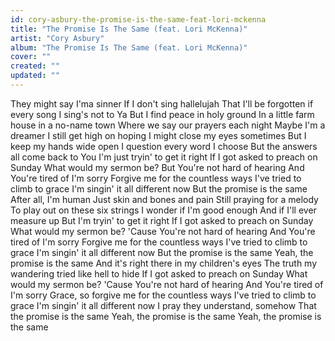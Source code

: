 ```yaml
---
id: cory-asbury-the-promise-is-the-same-feat-lori-mckenna
title: "The Promise Is The Same (feat. Lori McKenna)"
artist: "Cory Asbury"
album: "The Promise Is The Same (feat. Lori McKenna)"
cover: ""
created: ""
updated: ""
---
```


They might say I'ma sinner
If I don't sing hallelujah
That I'll be forgotten if every song I sing's not to Ya
But I find peace in holy ground
In a little farm house in a no-name town
Where we say our prayers each night
Maybe I'm a dreamer
I still get high on hoping
I might close my eyes sometimes
But I keep my hands wide open
I question every word I choose
But the answers all come back to You
I'm just tryin' to get it right
If I got asked to preach on Sunday
What would my sermon be?
But You're not hard of hearing
And You're tired of I'm sorry
Forgive me for the countless ways
I've tried to climb to grace
I'm singin' it all different now
But the promise is the same
After all, I'm human
Just skin and bones and pain
Still praying for a melody
To play out on these six strings
I wonder if I'm good enough
And if I'll ever measure up
But I'm tryin' to get it right
If I got asked to preach on Sunday
What would my sermon be?
'Cause You're not hard of hearing
And You're tired of I'm sorry
Forgive me for the countless ways
I've tried to climb to grace
I'm singin' it all different now
But the promise is the same
Yeah, the promise is the same
And it's right there in my children's eyes
The truth my wandering tried like hell to hide
If I got asked to preach on Sunday
What would my sermon be?
'Cause You're not hard of hearing
And You're tired of I'm sorry
Grace, so forgive me for the countless ways
I've tried to climb to grace
I'm singin' it all different now
I pray they understand, somehow
That the promise is the same
Yeah, the promise is the same
Yeah, the promise is the same